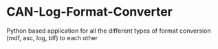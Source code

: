 # CAN-Log-Format-Converter
Python based application for all the different types of format conversion (mdf, asc, log, blf) to each other 
